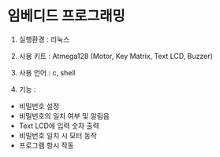 # 임베디드 프로그래밍

 1. 실행환경 : 리눅스
 
 2. 사용 키트 : Atmega128 (Motor, Key Matrix, Text LCD, Buzzer)
 
 3. 사용 언어 : c, shell
 
 4. 기능 :
   - 비밀번호 설정
   - 비밀번호의 일치 여부 및 알림음
   - Text LCD에 입력 숫자 출력
   - 비밀번호 일치 시 모터 동작
   - 프로그램 항시 작동
